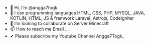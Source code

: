 - 👋 Hi, I’m @angga7togk
- 🌱 I can programming languages HTML, CSS, PHP, MYSQL, JAVA, KOTLIN, HTML, JS & framwork Laravel, Astrojs, CodeIgniter
- 💞️ I’m looking to collaborate on Server Minecraft
- 📫 How to reach me Email ...
- ✔  Please subscribe my Youtube Channel Angga7Togk_

<!---
angga7togk/angga7togk is a ✨ special ✨ repository because its `README.md` (this file) appears on your GitHub profile.
You can click the Preview link to take a look at your changes.
--->
